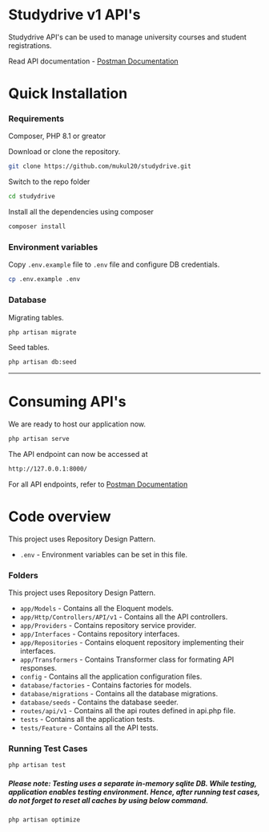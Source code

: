 # Studydrive v1 API's
Studydrive API's can be used to manage university courses and student registrations.

Read API documentation - [Postman Documentation](https://documenter.getpostman.com/view/665369/UVkqrZy1)
# Quick Installation
### Requirements
Composer, PHP 8.1 or greator

Download or clone the repository.
```sh
git clone https://github.com/mukul20/studydrive.git
```
Switch to the repo folder
```sh
cd studydrive
```
Install all the dependencies using composer
```sh
composer install
```
### Environment variables
Copy `.env.example` file to `.env` file and configure DB credentials.
```sh
cp .env.example .env
```
### Database
Migrating tables.
```sh
php artisan migrate
```
Seed tables.
```sh
php artisan db:seed
```

***
# Consuming API's
We are ready to host our application now.
```sh
php artisan serve
```
The API endpoint can now be accessed at
```sh
http://127.0.0.1:8000/
```
For all API endpoints, refer to [Postman Documentation](https://documenter.getpostman.com/view/665369/UVkqrZy1)

# Code overview
This project uses Repository Design Pattern.

* `.env` - Environment variables can be set in this file.

### Folders
This project uses Repository Design Pattern.
* `app/Models` - Contains all the Eloquent models.
* `app/Http/Controllers/API/v1` - Contains all the API controllers.
* `app/Providers` - Contains repository service provider.
* `app/Interfaces` - Contains repository interfaces.
* `app/Repositories` - Contains eloquent repository implementing their interfaces.
* `app/Transformers` - Contains Transformer class for formating API responses.
* `config` - Contains all the application configuration files.
* `database/factories` - Contains factories for models.
* `database/migrations` - Contains all the database migrations.
* `database/seeds` - Contains the database seeder.
* `routes/api/v1` - Contains all the api routes defined in api.php file.
* `tests` - Contains all the application tests.
* `tests/Feature` - Contains all the API tests.
### Running Test Cases

```sh
php artisan test
```
##### Please note: Testing uses a separate in-memory sqlite DB. While testing, application enables testing environment. Hence, after running test cases, do not forget to reset all caches by using below command.
```sh
php artisan optimize
```